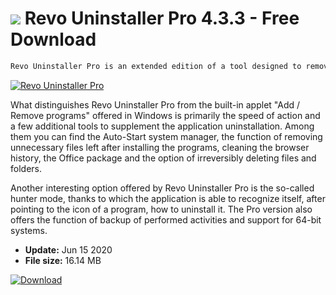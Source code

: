 # ![](https://cdn.softexe.net/static/icon/win.gif) Revo Uninstaller Pro 4.3.3 - Free Download

```sh
Revo Uninstaller Pro is an extended edition of a tool designed to remove unwanted applications installed in the system.
```
[![Revo Uninstaller Pro](https://gallery.dpcdn.pl/imgc/Tools/525/g_-_420x350_1.5_-_x20130218130314_00.png)](https://softexe.net/win/system/uninstallers/revo-uninstaller-pro:hdfp.html)

What distinguishes Revo Uninstaller Pro from the built-in applet "Add / Remove programs" offered in Windows is primarily the speed of action and a few additional tools to supplement the application uninstallation. Among them you can find the Auto-Start system manager, the function of removing unnecessary files left after installing the programs, cleaning the browser history, the Office package and the option of irreversibly deleting files and folders.
 
 Another interesting option offered by Revo Uninstaller Pro is the so-called hunter mode, thanks to which the application is able to recognize itself, after pointing to the icon of a program, how to uninstall it. The Pro version also offers the function of backup of performed activities and support for 64-bit systems.


- **Update:** Jun 15 2020
- **File size:** 16.14 MB

[![Download](https://cdn.softexe.net/static/img/download.png)](https://softexe.net/win/system/uninstallers/revo-uninstaller-pro:hdfp.html)

